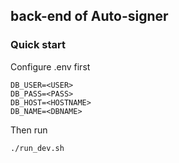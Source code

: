 ## back-end of Auto-signer

### Quick start
Configure .env first
```dotenv
DB_USER=<USER>
DB_PASS=<PASS>
DB_HOST=<HOSTNAME>
DB_NAME=<DBNAME>
```
Then run
```shell
./run_dev.sh
```